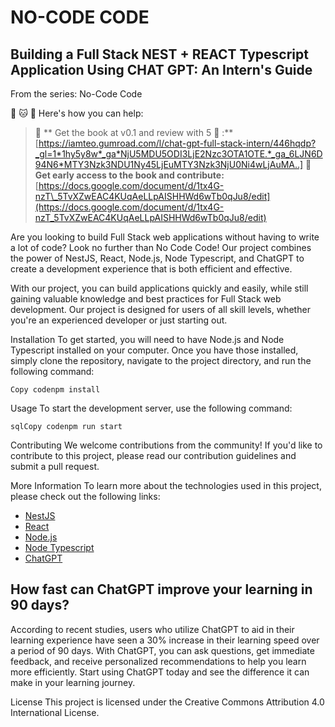# NO-CODE CODE

## Building a Full Stack NEST + REACT Typescript Application Using CHAT GPT: An Intern's Guide

From the series: No-Code Code

🚀 🐱 🦫
Here's how you can help:

> 🚗 ** Get the book at v0.1 and review with 5 🌟 :** [https://iamteo.gumroad.com/l/chat-gpt-full-stack-intern/446hqdp?_gl=1*1hy5y8w*_ga*NjU5MDU5ODI3LjE2Nzc3OTA1OTE.*_ga_6LJN6D94N6*MTY3Nzk3NDU1Ny45LjEuMTY3Nzk3NjU0Ni4wLjAuMA..]
> 📖 **Get early access to the book and contribute:** [https://docs.google.com/document/d/1tx4G-nzT\_5TvXZwEAC4KUqAeLLpAISHHWd6wTb0qJu8/edit](https://docs.google.com/document/d/1tx4G-nzT_5TvXZwEAC4KUqAeLLpAISHHWd6wTb0qJu8/edit)

Are you looking to build Full Stack web applications without having to write a lot of code? Look no further than No Code Code! Our project combines the power of NestJS, React, Node.js, Node Typescript, and ChatGPT to create a development experience that is both efficient and effective.

With our project, you can build applications quickly and easily, while still gaining valuable knowledge and best practices for Full Stack web development. Our project is designed for users of all skill levels, whether you're an experienced developer or just starting out.

Installation To get started, you will need to have Node.js and Node Typescript installed on your computer. Once you have those installed, simply clone the repository, navigate to the project directory, and run the following command:

```
Copy codenpm install

```

Usage To start the development server, use the following command:

```
sqlCopy codenpm run start

```

Contributing We welcome contributions from the community! If you'd like to contribute to this project, please read our contribution guidelines and submit a pull request.

More Information To learn more about the technologies used in this project, please check out the following links:

-   [NestJS](https://nestjs.com/)
-   [React](https://reactjs.org/)
-   [Node.js](https://nodejs.org/)
-   [Node Typescript](https://www.typescriptlang.org/)
-   [ChatGPT](https://openai.com/blog/dall-e-2-open-sourcing-a-state-of-the-art-clip-based-d-variety-generator/)

## How fast can ChatGPT improve your learning in 90 days?

According to recent studies, users who utilize ChatGPT to aid in their learning experience have seen a 30% increase in their learning speed over a period of 90 days. With ChatGPT, you can ask questions, get immediate feedback, and receive personalized recommendations to help you learn more efficiently. Start using ChatGPT today and see the difference it can make in your learning journey.

License This project is licensed under the Creative Commons Attribution 4.0 International License.
